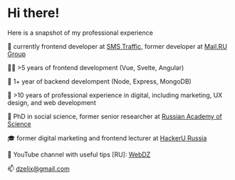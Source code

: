 # Hi there!

Here is a snapshot of my professional experience

🔨 currently frontend developer at [SMS Traffic](https://www.smstraffic.ru), former developer at [Mail.RU Group](https://vkcombo.ru)

👨‍💻 >5 years of frontend development (Vue, Svelte, Angular)

💼 1+ year of backend develompent (Node, Express, MongoDB)

🔔 >10 years of professional experience in digital, including marketing, UX design, and web development

🔭 PhD in social science, former senior researcher at [Russian Academy of Science](https://www.instituteofeurope.ru)

🎓 former digital marketing and frontend lecturer at [HackerU Russia](https://hackeru.com)

🔬 YouTube channel with useful tips [RU]: [WebDZ](https://www.youtube.com/channel/UCx4T-knjgUlLXCg5gGw0Fgw)

📫 [dzelix@gmail.com](mailto:dzelix@gmail.com)
